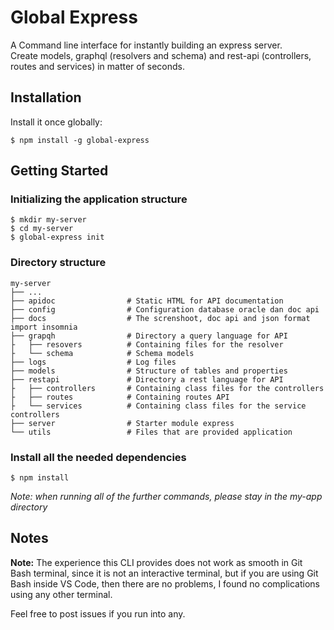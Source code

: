 # Global Express

A Command line interface for instantly building an express server.  
Create models, graphql (resolvers and schema) and rest-api (controllers, routes and services) in matter of seconds.

## Installation

Install it once globally:

```
$ npm install -g global-express
```

## Getting Started

### Initializing the application structure

```
$ mkdir my-server
$ cd my-server
$ global-express init
```

### Directory structure

```
my-server
├── ...
├── apidoc                # Static HTML for API documentation
├── config                # Configuration database oracle dan doc api
├── docs                  # The screnshoot, doc api and json format import insomnia
├── grapqh                # Directory a query language for API
├   ├── resovers          # Containing files for the resolver
├   └── schema            # Schema models
├── logs                  # Log files
├── models                # Structure of tables and properties
├── restapi               # Directory a rest language for API
├   ├── controllers       # Containing class files for the controllers
├   ├── routes            # Containing routes API
├   └── services          # Containing class files for the service controllers
├── server                # Starter module express
└── utils                 # Files that are provided application
```

### Install all the needed dependencies

```
$ npm install
```

_Note: when running all of the further commands, please stay in the my-app directory_

## Notes

**Note:** The experience this CLI provides does not work as smooth in Git Bash terminal, since it is not an interactive terminal, but if you are using Git Bash inside VS Code, then there are no problems, I found no complications using any other terminal.

Feel free to post issues if you run into any.
